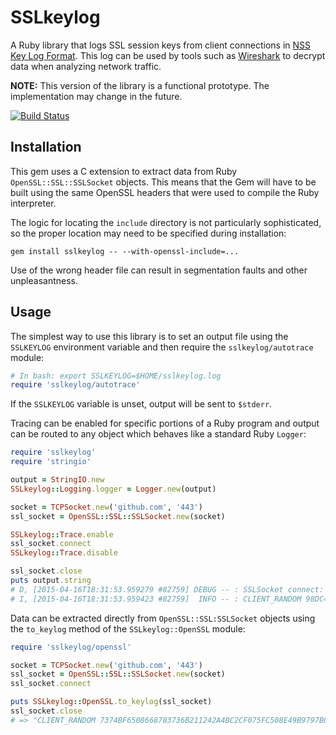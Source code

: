 SSLkeylog
=========

A Ruby library that logs SSL session keys from client connections in [NSS Key Log Format][nss-format]. This log can be used by tools such as [Wireshark][wireshark] to decrypt data when analyzing network traffic.

**NOTE:** This version of the library is a functional prototype. The implementation may change in the future.

[![Build Status](https://travis-ci.org/Sharpie/sslkeylog.svg?branch=master)](https://travis-ci.org/Sharpie/sslkeylog)

  [nss-format]: https://developer.mozilla.org/en-US/docs/Mozilla/Projects/NSS/Key_Log_Format

  [wireshark]:https://wiki.wireshark.org/SSL#Using_the_.28Pre.29-Master-Secret


## Installation

This gem uses a C extension to extract data from Ruby `OpenSSL::SSL::SSLSocket` objects. This means that the Gem will have to be built using the same OpenSSL headers that were used to compile the Ruby interpreter.

The logic for locating the `include` directory is not particularly sophisticated, so the proper location may need to be specified during installation:

    gem install sslkeylog -- --with-openssl-include=...

Use of the wrong header file can result in segmentation faults and other unpleasantness.


## Usage

The simplest way to use this library is to set an output file using the `SSLKEYLOG` environment variable and then require the `sslkeylog/autotrace` module:

```ruby
# In bash: export SSLKEYLOG=$HOME/sslkeylog.log
require 'sslkeylog/autotrace'
```

If the `SSLKEYLOG` variable is unset, output will be sent to `$stderr`.


Tracing can be enabled for specific portions of a Ruby program and output can be routed to any object which behaves like a standard Ruby `Logger`:

```ruby
require 'sslkeylog'
require 'stringio'

output = StringIO.new
SSLkeylog::Logging.logger = Logger.new(output)

socket = TCPSocket.new('github.com', '443')
ssl_socket = OpenSSL::SSL::SSLSocket.new(socket)

SSLkeylog::Trace.enable
ssl_socket.connect
SSLkeylog::Trace.disable

ssl_socket.close
puts output.string
# D, [2015-04-16T18:31:53.959279 #82759] DEBUG -- : SSLSocket connect: 192.30.252.129:443
# I, [2015-04-16T18:31:53.959423 #82759]  INFO -- : CLIENT_RANDOM 98DC410A9D6D5851487DA25991E77E60D236832D35AACDF59896927A1C56063D 5EA02F1DBCB9138C50D091949A838C074AD4574490058CBD0BBE6D2D94DA58D4AB190E939CF227EE6AD6E20317C9D922
```

Data can be extracted directly from `OpenSSL::SSL:SSLSocket` objects using the `to_keylog` method of the `SSLkeylog::OpenSSL` module:

```ruby
require 'sslkeylog/openssl'

socket = TCPSocket.new('github.com', '443')
ssl_socket = OpenSSL::SSL::SSLSocket.new(socket)
ssl_socket.connect

puts SSLkeylog::OpenSSL.to_keylog(ssl_socket)
ssl_socket.close
# => "CLIENT_RANDOM 7374BF6508668783736B211242A4BC2CF075FC508E49B9797B038D6357370A10 C5BB2BDFEF788E7BB6ED0A37962BEEB140AC7F33DEF0E344F576D18305AF5A6C0121E069F1FF4CE4424530A83D443EFD\n"
```
